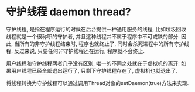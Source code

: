 # 守护线程 daemon thread?

守护线程,
是指在程序运行的时候在后台提供一种通用服务的线程,
比如垃圾回收线程就是一个很称职的守护者,
并且这种线程并不属于程序中不可或缺的部分.
因此,
当所有的非守护线程结束时,
程序也就终止了,
同时会杀死进程中的所有守护线程.
反过来说,
只要任何非守护线程还在运行,
程序就不会终止.

用户线程和守护线程两者几乎没有区别,
唯一的不同之处就在于虚拟机的离开:
如果用户线程已经全部退出运行了,
只剩下守护线程存在了,
虚拟机也就退出了.

将线程转换为守护线程可以通过调用Thread对象的setDaemon(true)方法来实现.
